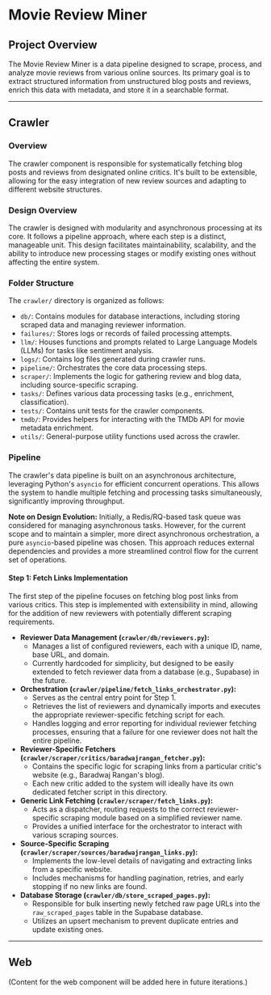 # Movie Review Miner

## Project Overview
The Movie Review Miner is a data pipeline designed to scrape, process, and analyze movie reviews from various online sources. Its primary goal is to extract structured information from unstructured blog posts and reviews, enrich this data with metadata, and store it in a searchable format.

---

## Crawler

### Overview
The crawler component is responsible for systematically fetching blog posts and reviews from designated online critics. It's built to be extensible, allowing for the easy integration of new review sources and adapting to different website structures.

### Design Overview
The crawler is designed with modularity and asynchronous processing at its core. It follows a pipeline approach, where each step is a distinct, manageable unit. This design facilitates maintainability, scalability, and the ability to introduce new processing stages or modify existing ones without affecting the entire system.

### Folder Structure
The `crawler/` directory is organized as follows:
- `db/`: Contains modules for database interactions, including storing scraped data and managing reviewer information.
- `failures/`: Stores logs or records of failed processing attempts.
- `llm/`: Houses functions and prompts related to Large Language Models (LLMs) for tasks like sentiment analysis.
- `logs/`: Contains log files generated during crawler runs.
- `pipeline/`: Orchestrates the core data processing steps.
- `scraper/`: Implements the logic for gathering review and blog data, including source-specific scraping.
- `tasks/`: Defines various data processing tasks (e.g., enrichment, classification).
- `tests/`: Contains unit tests for the crawler components.
- `tmdb/`: Provides helpers for interacting with the TMDb API for movie metadata enrichment.
- `utils/`: General-purpose utility functions used across the crawler.

### Pipeline
The crawler's data pipeline is built on an asynchronous architecture, leveraging Python's `asyncio` for efficient concurrent operations. This allows the system to handle multiple fetching and processing tasks simultaneously, significantly improving throughput.

**Note on Design Evolution:**
Initially, a Redis/RQ-based task queue was considered for managing asynchronous tasks. However, for the current scope and to maintain a simpler, more direct asynchronous orchestration, a pure `asyncio`-based pipeline was chosen. This approach reduces external dependencies and provides a more streamlined control flow for the current set of operations.

#### Step 1: Fetch Links Implementation
The first step of the pipeline focuses on fetching blog post links from various critics. This step is implemented with extensibility in mind, allowing for the addition of new reviewers with potentially different scraping requirements.

*   **Reviewer Data Management (`crawler/db/reviewers.py`):**
    *   Manages a list of configured reviewers, each with a unique ID, name, base URL, and domain.
    *   Currently hardcoded for simplicity, but designed to be easily extended to fetch reviewer data from a database (e.g., Supabase) in the future.
*   **Orchestration (`crawler/pipeline/fetch_links_orchestrator.py`):**
    *   Serves as the central entry point for Step 1.
    *   Retrieves the list of reviewers and dynamically imports and executes the appropriate reviewer-specific fetching script for each.
    *   Handles logging and error reporting for individual reviewer fetching processes, ensuring that a failure for one reviewer does not halt the entire pipeline.
*   **Reviewer-Specific Fetchers (`crawler/scraper/critics/baradwajrangan_fetcher.py`):**
    *   Contains the specific logic for scraping links from a particular critic's website (e.g., Baradwaj Rangan's blog).
    *   Each new critic added to the system will ideally have its own dedicated fetcher script in this directory.
*   **Generic Link Fetching (`crawler/scraper/fetch_links.py`):**
    *   Acts as a dispatcher, routing requests to the correct reviewer-specific scraping module based on a simplified reviewer name.
    *   Provides a unified interface for the orchestrator to interact with various scraping sources.
*   **Source-Specific Scraping (`crawler/scraper/sources/baradwajrangan_links.py`):**
    *   Implements the low-level details of navigating and extracting links from a specific website.
    *   Includes mechanisms for handling pagination, retries, and early stopping if no new links are found.
*   **Database Storage (`crawler/db/store_scraped_pages.py`):**
    *   Responsible for bulk inserting newly fetched raw page URLs into the `raw_scraped_pages` table in the Supabase database.
    *   Utilizes an upsert mechanism to prevent duplicate entries and update existing ones.

---

## Web

(Content for the web component will be added here in future iterations.)
